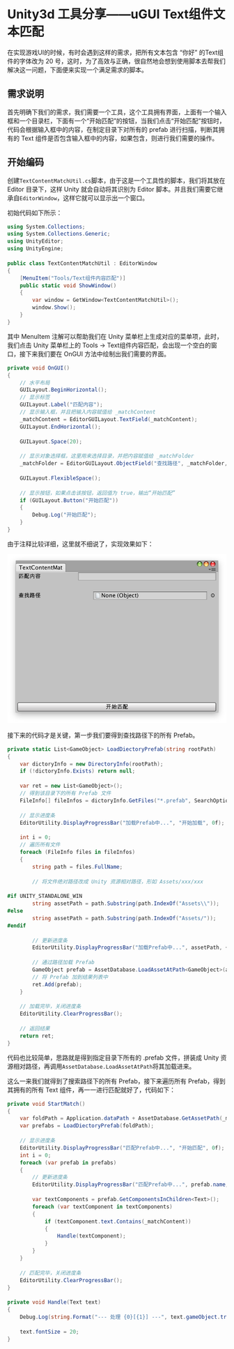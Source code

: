 # Unity3d 工具分享——uGUI Text组件文本匹配

在实现游戏UI的时候，有时会遇到这样的需求，把所有文本包含 “你好” 的Text组件的字体改为 20 号，这时，为了高效与正确，很自然地会想到使用脚本去帮我们解决这一问题，下面便来实现一个满足需求的脚本。

## 需求说明

首先明确下我们的需求，我们需要一个工具，这个工具拥有界面，上面有一个输入框和一个目录栏，下面有一个“开始匹配”的按钮，当我们点击“开始匹配”按钮时，代码会根据输入框中的内容，在制定目录下对所有的 prefab 进行扫描，判断其拥有的 Text 组件是否包含输入框中的内容，如果包含，则进行我们需要的操作。

## 开始编码

创建`TextContentMatchUtil.cs`脚本，由于这是一个工具性的脚本，我们将其放在 Editor 目录下，这样 Unity 就会自动将其识别为 Editor 脚本。并且我们需要它继承自`EditorWindow`，这样它就可以显示出一个窗口。

初始代码如下所示：

```C#
using System.Collections;
using System.Collections.Generic;
using UnityEditor;
using UnityEngine;

public class TextContentMatchUtil : EditorWindow
{
    [MenuItem("Tools/Text组件内容匹配")]
    public static void ShowWindow()
    {
        var window = GetWindow<TextContentMatchUtil>();
        window.Show();
    }
}
```

其中 MenuItem 注解可以帮助我们在 Unity 菜单栏上生成对应的菜单项，此时，我们点击 Unity 菜单栏上的 Tools -> Text组件内容匹配，会出现一个空白的窗口，接下来我们要在 OnGUI 方法中绘制出我们需要的界面。

```c#
private void OnGUI()
{
    // 水平布局
    GUILayout.BeginHorizontal();
    // 显示标签
    GUILayout.Label("匹配内容");
    // 显示输入框，并且把输入内容赋值给 _matchContent
    _matchContent = EditorGUILayout.TextField(_matchContent);
    GUILayout.EndHorizontal();
	
    GUILayout.Space(20);

    // 显示对象选择框，这里用来选择目录，并把内容赋值给 _matchFolder
    _matchFolder = EditorGUILayout.ObjectField("查找路径", _matchFolder, typeof(Object));

    GUILayout.FlexibleSpace();

  	// 显示按钮，如果点击该按钮，返回值为 true，输出“开始匹配”
    if (GUILayout.Button("开始匹配"))
    {
        Debug.Log("开始匹配");
    }
}
```

由于注释比较详细，这里就不细说了，实现效果如下：

![](./image_res/u3d_tool_text_match_1.png)

接下来的代码才是关键，第一步我们要得到查找路径下的所有 Prefab。

```c#
private static List<GameObject> LoadDiectoryPrefab(string rootPath)
{
    var dictoryInfo = new DirectoryInfo(rootPath);
    if (!dictoryInfo.Exists) return null;

    var ret = new List<GameObject>();
    // 得到该目录下的所有 Prefab 文件
    FileInfo[] fileInfos = dictoryInfo.GetFiles("*.prefab", SearchOption.AllDirectories);

    // 显示进度条
    EditorUtility.DisplayProgressBar("加载Prefab中...", "开始加载", 0f);

    int i = 0;
    // 遍历所有文件
    foreach (FileInfo files in fileInfos)
    {
        string path = files.FullName;

        // 将文件绝对路径改成 Unity 资源相对路径，形如 Assets/xxx/xxx

#if UNITY_STANDALONE_WIN
        string assetPath = path.Substring(path.IndexOf("Assets\\"));
#else
        string assetPath = path.Substring(path.IndexOf("Assets/"));
#endif

        // 更新进度条
        EditorUtility.DisplayProgressBar("加载Prefab中...", assetPath, ++i * 1.0f / fileInfos.Length);

        // 通过路径加载 Prefab
        GameObject prefab = AssetDatabase.LoadAssetAtPath<GameObject>(assetPath);
        // 将 Prefab 加到结果列表中
        ret.Add(prefab);
    }

    // 加载完毕，关闭进度条
    EditorUtility.ClearProgressBar();

    // 返回结果
    return ret;
}
```

代码也比较简单，思路就是得到指定目录下所有的 .prefab 文件，拼装成 Unity 资源相对路径，再调用`AssetDatabase.LoadAssetAtPath`将其加载进来。

这么一来我们就得到了搜索路径下的所有 Prefab，接下来遍历所有 Prefab，得到其拥有的所有 Text 组件，再一一进行匹配就好了，代码如下：

```c#
private void StartMatch()
{
    var foldPath = Application.dataPath + AssetDatabase.GetAssetPath(_matchFolder).Replace("Assets", "");
    var prefabs = LoadDiectoryPrefab(foldPath);

    // 显示进度条
    EditorUtility.DisplayProgressBar("匹配Prefab中...", "开始匹配", 0f);
    int i = 0;
    foreach (var prefab in prefabs)
    {
        // 更新进度条
        EditorUtility.DisplayProgressBar("匹配Prefab中...", prefab.name, ++i * 1.0f / prefabs.Count);

        var textComponents = prefab.GetComponentsInChildren<Text>();
        foreach (var textComponent in textComponents)
        {
            if (textComponent.text.Contains(_matchContent))
            {
                Handle(textComponent);
            }
        }
    }

    // 匹配完毕，关闭进度条
    EditorUtility.ClearProgressBar();
}

private void Handle(Text text)
{
    Debug.Log(string.Format("--- 处理 {0}[{1}] ---", text.gameObject.transform.root.name, text.gameObject.name));

    text.fontSize = 20;
}
```



